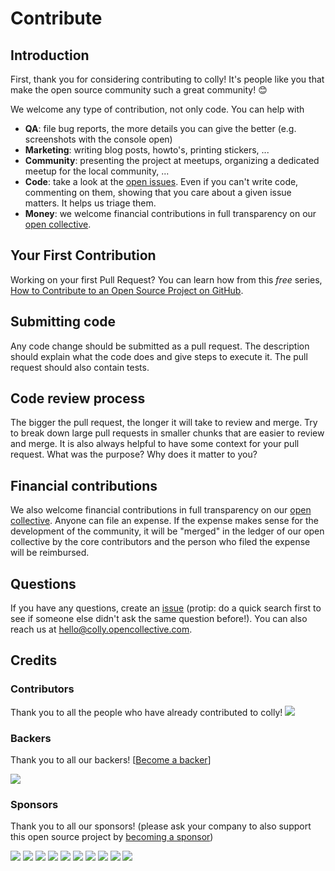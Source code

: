 # Contribute

## Introduction

First, thank you for considering contributing to colly! It's people like you that make the open source community such a great community! 😊

We welcome any type of contribution, not only code. You can help with 
- **QA**: file bug reports, the more details you can give the better (e.g. screenshots with the console open)
- **Marketing**: writing blog posts, howto's, printing stickers, ...
- **Community**: presenting the project at meetups, organizing a dedicated meetup for the local community, ...
- **Code**: take a look at the [open issues](https://github.com/tobiasdai/colly/issues). Even if you can't write code, commenting on them, showing that you care about a given issue matters. It helps us triage them.
- **Money**: we welcome financial contributions in full transparency on our [open collective](https://opencollective.com/colly).

## Your First Contribution

Working on your first Pull Request? You can learn how from this *free* series, [How to Contribute to an Open Source Project on GitHub](https://egghead.io/series/how-to-contribute-to-an-open-source-project-on-github).

## Submitting code

Any code change should be submitted as a pull request. The description should explain what the code does and give steps to execute it. The pull request should also contain tests.

## Code review process

The bigger the pull request, the longer it will take to review and merge. Try to break down large pull requests in smaller chunks that are easier to review and merge.
It is also always helpful to have some context for your pull request. What was the purpose? Why does it matter to you?

## Financial contributions

We also welcome financial contributions in full transparency on our [open collective](https://opencollective.com/colly).
Anyone can file an expense. If the expense makes sense for the development of the community, it will be "merged" in the ledger of our open collective by the core contributors and the person who filed the expense will be reimbursed.

## Questions

If you have any questions, create an [issue](https://github.com/tobiasdai/colly/issues/new) (protip: do a quick search first to see if someone else didn't ask the same question before!).
You can also reach us at hello@colly.opencollective.com.

## Credits

### Contributors

Thank you to all the people who have already contributed to colly!
<a href="graphs/contributors"><img src="https://opencollective.com/colly/contributors.svg?width=890" /></a>


### Backers

Thank you to all our backers! [[Become a backer](https://opencollective.com/colly#backer)]

<a href="https://opencollective.com/colly#backers" target="_blank"><img src="https://opencollective.com/colly/backers.svg?width=890"></a>


### Sponsors

Thank you to all our sponsors! (please ask your company to also support this open source project by [becoming a sponsor](https://opencollective.com/colly#sponsor))

<a href="https://opencollective.com/colly/sponsor/0/website" target="_blank"><img src="https://opencollective.com/colly/sponsor/0/avatar.svg"></a>
<a href="https://opencollective.com/colly/sponsor/1/website" target="_blank"><img src="https://opencollective.com/colly/sponsor/1/avatar.svg"></a>
<a href="https://opencollective.com/colly/sponsor/2/website" target="_blank"><img src="https://opencollective.com/colly/sponsor/2/avatar.svg"></a>
<a href="https://opencollective.com/colly/sponsor/3/website" target="_blank"><img src="https://opencollective.com/colly/sponsor/3/avatar.svg"></a>
<a href="https://opencollective.com/colly/sponsor/4/website" target="_blank"><img src="https://opencollective.com/colly/sponsor/4/avatar.svg"></a>
<a href="https://opencollective.com/colly/sponsor/5/website" target="_blank"><img src="https://opencollective.com/colly/sponsor/5/avatar.svg"></a>
<a href="https://opencollective.com/colly/sponsor/6/website" target="_blank"><img src="https://opencollective.com/colly/sponsor/6/avatar.svg"></a>
<a href="https://opencollective.com/colly/sponsor/7/website" target="_blank"><img src="https://opencollective.com/colly/sponsor/7/avatar.svg"></a>
<a href="https://opencollective.com/colly/sponsor/8/website" target="_blank"><img src="https://opencollective.com/colly/sponsor/8/avatar.svg"></a>
<a href="https://opencollective.com/colly/sponsor/9/website" target="_blank"><img src="https://opencollective.com/colly/sponsor/9/avatar.svg"></a>

<!-- This `CONTRIBUTING.md` is based on @nayafia's template https://github.com/nayafia/contributing-template -->
